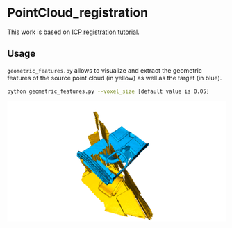 # PointCloud_registration
This work is based on [ICP registration tutorial](http://www.open3d.org/docs/latest/tutorial/Basic/icp_registration.html).
## Usage
```geometric_features.py``` allows to visualize and extract the geometric features of the source point cloud (in yellow) as well as the target (in blue).
```bash
python geometric_features.py --voxel_size [default value is 0.05]
```
![Project Image](images/visualization.png)
